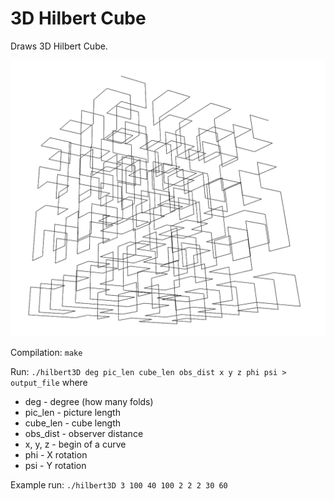 # 3D Hilbert Cube

Draws 3D Hilbert Cube.

![example](example.png)

Compilation: ```make```

Run: ```./hilbert3D deg pic_len cube_len obs_dist x y z phi psi > output_file```
where
- deg - degree (how many folds)
- pic_len - picture length
- cube_len - cube length
- obs_dist - observer distance
- x, y, z - begin of a curve
- phi - X rotation 
- psi - Y rotation

Example run: ```./hilbert3D 3 100 40 100 2 2 2 30 60```


